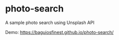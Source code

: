 # photo-search
A sample photo search using Unsplash API

Demo: https://baguiosfinest.github.io/photo-search/
